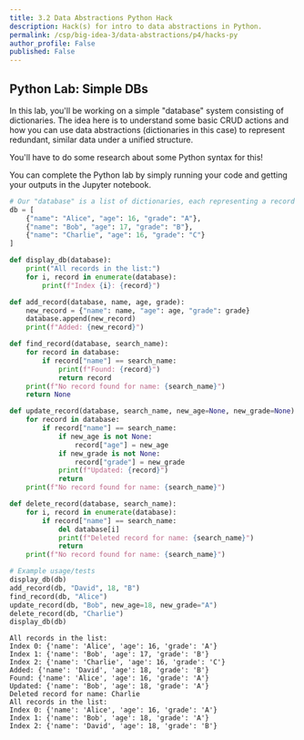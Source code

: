 ```yaml
---
title: 3.2 Data Abstractions Python Hack
description: Hack(s) for intro to data abstractions in Python.
permalink: /csp/big-idea-3/data-abstractions/p4/hacks-py
author_profile: False
published: False
---
```


## Python Lab: Simple DBs

In this lab, you'll be working on a simple "database" system consisting of dictionaries. The idea here is to understand some basic CRUD actions and how you can use data abstractions (dictionaries in this case) to represent redundant, similar data under a unified structure.

You'll have to do some research about some Python syntax for this!

You can complete the Python lab by simply running your code and getting your outputs in the Jupyter notebook.


```python
# Our "database" is a list of dictionaries, each representing a record (e.g., a student)
db = [
    {"name": "Alice", "age": 16, "grade": "A"},
    {"name": "Bob", "age": 17, "grade": "B"},
    {"name": "Charlie", "age": 16, "grade": "C"}
]

def display_db(database):
    print("All records in the list:")
    for i, record in enumerate(database):
        print(f"Index {i}: {record}")

def add_record(database, name, age, grade):
    new_record = {"name": name, "age": age, "grade": grade}
    database.append(new_record)
    print(f"Added: {new_record}")

def find_record(database, search_name):
    for record in database:
        if record["name"] == search_name:
            print(f"Found: {record}")
            return record
    print(f"No record found for name: {search_name}")
    return None

def update_record(database, search_name, new_age=None, new_grade=None):
    for record in database:
        if record["name"] == search_name:
            if new_age is not None:
                record["age"] = new_age
            if new_grade is not None:
                record["grade"] = new_grade
            print(f"Updated: {record}")
            return
    print(f"No record found for name: {search_name}")

def delete_record(database, search_name):
    for i, record in enumerate(database):
        if record["name"] == search_name:
            del database[i]
            print(f"Deleted record for name: {search_name}")
            return
    print(f"No record found for name: {search_name}")

# Example usage/tests
display_db(db)
add_record(db, "David", 18, "B")
find_record(db, "Alice")
update_record(db, "Bob", new_age=18, new_grade="A")
delete_record(db, "Charlie")
display_db(db)
```

    All records in the list:
    Index 0: {'name': 'Alice', 'age': 16, 'grade': 'A'}
    Index 1: {'name': 'Bob', 'age': 17, 'grade': 'B'}
    Index 2: {'name': 'Charlie', 'age': 16, 'grade': 'C'}
    Added: {'name': 'David', 'age': 18, 'grade': 'B'}
    Found: {'name': 'Alice', 'age': 16, 'grade': 'A'}
    Updated: {'name': 'Bob', 'age': 18, 'grade': 'A'}
    Deleted record for name: Charlie
    All records in the list:
    Index 0: {'name': 'Alice', 'age': 16, 'grade': 'A'}
    Index 1: {'name': 'Bob', 'age': 18, 'grade': 'A'}
    Index 2: {'name': 'David', 'age': 18, 'grade': 'B'}

